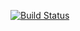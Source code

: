[![Build Status](https://travis-ci.org/Timmeze/FP_Duel-Bet.svg?branch=master)](https://travis-ci.org/Timmeze/FP_Duel-Bet)